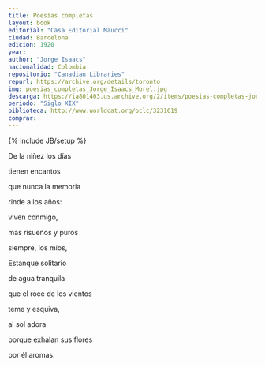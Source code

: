 ```yaml
---
title: Poesías completas
layout: book
editorial: "Casa Editorial Maucci"
ciudad: Barcelona
edicion: 1920
year: 
author: "Jorge Isaacs"
nacionalidad: Colombia
repositorio: "Canadian Libraries"
repurl: https://archive.org/details/toronto
img: poesias_completas_Jorge_Isaacs_Morel.jpg
descarga: https://ia801403.us.archive.org/2/items/poesias-completas-jorge-isaacs/Poesias%20completas%20-%20Jorge%20Isaacs.pdf
periodo: "Siglo XIX"
biblioteca: http://www.worldcat.org/oclc/3231619
comprar: 
---
```

{% include JB/setup %}
 
De la niñez los días
 
tienen encantos
 
que nunca la memoria
 
rinde a los años:
 
viven conmigo,
 
mas risueños y puros
 
siempre, los míos,
 
Estanque solitario
 
de agua tranquila
 
que el roce de los vientos
 
teme y esquiva,
 
al sol adora
 
porque exhalan sus flores
 
por él aromas.
